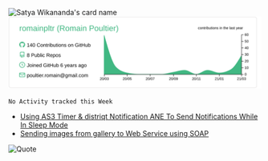 ![Satya Wikananda's card name](https://cardivo.vercel.app/api?name=Romain%20Poultier&description=Web%20Developer%20and%20UX%20Desginer&image=https://avatars.githubusercontent.com/u/14335973?s=400&u=35d35402cc01a65dc4882cbf03f66fd2ce67668a&v=4?linkedin=romainpltr?github=romainpltr?twitter=romainpltr])
[![](https://raw.githubusercontent.com/romainpltr/romainpltr/master/profile-summary-card-output/vue/0-profile-details.svg)](https://github.com/vn7n24fzkq/github-profile-summary-cards)

<!--START_SECTION:waka-->
```text
No Activity tracked this Week
```
<!--END_SECTION:waka-->

<!-- BLOG-POST-LIST:START -->
- [Using AS3 Timer & distriqt Notification ANE To Send Notifications While In Sleep Mode](https://stackoverflow.com/questions/30727977/using-as3-timer-distriqt-notification-ane-to-send-notifications-while-in-sleep)
- [Sending images from gallery to Web Service using SOAP](https://stackoverflow.com/questions/7545352/sending-images-from-gallery-to-web-service-using-soap)
<!-- BLOG-POST-LIST:END -->
![Quote](https://github-readme-quotes.herokuapp.com/quote?theme=dark)

